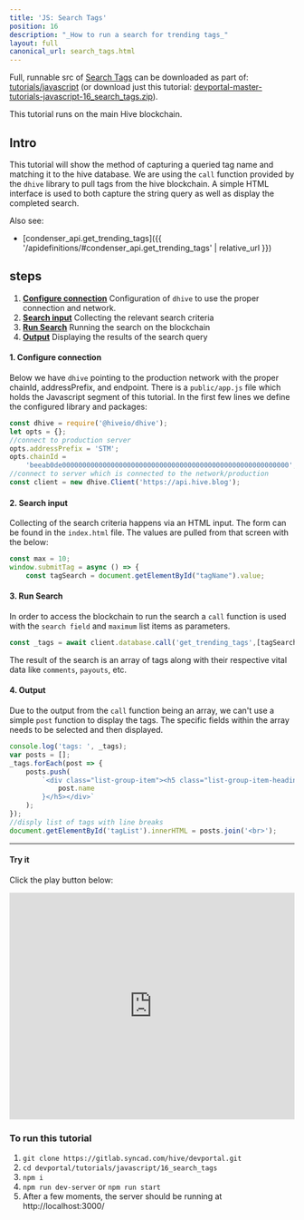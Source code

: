 ```yaml
---
title: 'JS: Search Tags'
position: 16
description: "_How to run a search for trending tags_"
layout: full
canonical_url: search_tags.html
---
```

Full, runnable src of [Search Tags](https://gitlab.syncad.com/hive/devportal/-/tree/master/tutorials/javascript/16_search_tags) can be downloaded as part of: [tutorials/javascript](https://gitlab.syncad.com/hive/devportal/-/tree/master/tutorials/javascript) (or download just this tutorial: [devportal-master-tutorials-javascript-16_search_tags.zip](https://gitlab.syncad.com/hive/devportal/-/archive/master/devportal-master.zip?path=tutorials/javascript/16_search_tags)).

This tutorial runs on the main Hive blockchain.

## Intro

This tutorial will show the method of capturing a queried tag name and matching it to the hive database. We are using the `call` function provided by the `dhive` library to pull tags from the hive blockchain. A simple HTML interface is used to both capture the string query as well as display the completed search.

Also see:
* [condenser_api.get_trending_tags]({{ '/apidefinitions/#condenser_api.get_trending_tags' | relative_url }})

## steps

1.  [**Configure connection**](#configure-conn) Configuration of `dhive` to use the proper connection and network.
2.  [**Search input**](#search-input) Collecting the relevant search criteria
3.  [**Run Search**](#run-search) Running the search on the blockchain
4.  [**Output**](#output) Displaying the results of the search query

#### 1. Configure connection <a name="configure-conn"></a>

Below we have `dhive` pointing to the production network with the proper chainId, addressPrefix, and endpoint. There is a `public/app.js` file which holds the Javascript segment of this tutorial. In the first few lines we define the configured library and packages:

```javascript
const dhive = require('@hiveio/dhive');
let opts = {};
//connect to production server
opts.addressPrefix = 'STM';
opts.chainId =
    'beeab0de00000000000000000000000000000000000000000000000000000000';
//connect to server which is connected to the network/production
const client = new dhive.Client('https://api.hive.blog');
```

#### 2. Search input <a name="search-input"></a>

Collecting of the search criteria happens via an HTML input. The form can be found in the `index.html` file. The values are pulled from that screen with the below:

```javascript
const max = 10;
window.submitTag = async () => {
    const tagSearch = document.getElementById("tagName").value;
```

#### 3. Run Search <a name="run-search"></a>

In order to access the blockchain to run the search a `call` function is used with the `search field` and `maximum` list items as parameters.

```javascript
const _tags = await client.database.call('get_trending_tags',[tagSearch, max]);
```

The result of the search is an array of tags along with their respective vital data like `comments`, `payouts`, etc.

#### 4. Output <a name="output"></a>

Due to the output from the `call` function being an array, we can't use a simple `post` function to display the tags. The specific fields within the array needs to be selected and then displayed.

```javascript
console.log('tags: ', _tags);
var posts = [];
_tags.forEach(post => {
    posts.push(
        `<div class="list-group-item"><h5 class="list-group-item-heading">${
            post.name
        }</h5></div>`
    );
});
//disply list of tags with line breaks
document.getElementById('tagList').innerHTML = posts.join('<br>');
```

---

#### Try it

Click the play button below:

<iframe height="400px" width="100%" src="https://replit.com/@inertia186/js16searchtags?embed=1&output=1" scrolling="no" frameborder="no" allowtransparency="true" allowfullscreen="true" sandbox="allow-forms allow-pointer-lock allow-popups allow-same-origin allow-scripts allow-modals"></iframe>

### To run this tutorial

1. `git clone https://gitlab.syncad.com/hive/devportal.git`
1. `cd devportal/tutorials/javascript/16_search_tags`
1. `npm i`
1. `npm run dev-server` or `npm run start`
1. After a few moments, the server should be running at http://localhost:3000/
